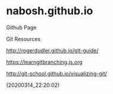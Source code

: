 # nabosh.github.io
Github Page

Git Resources

http://rogerdudler.github.io/git-guide/

https://learngitbranching.js.org

http://git-school.github.io/visualizing-git/

(20200314_22:20:02)